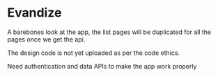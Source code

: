 # Evandize

A barebones look at the app, the list pages will be duplicated for all the pages once we get the api.

The design code is not yet uploaded as per the code ethics.

Need authentication and data APIs to make the app work properly
